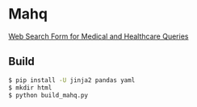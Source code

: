 Mahq
====

[Web Search Form for Medical and Healthcare Queries](https://dceoy.github.io/mahq/)

Build
-----

```sh
$ pip install -U jinja2 pandas yaml
$ mkdir html
$ python build_mahq.py
```
